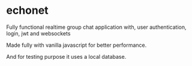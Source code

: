# echonet
Fully functional realtime group chat application with, user authentication, login, jwt and websockets

Made fully with vanilla javascript for better performance.

And for testing purpose it uses a local database.
